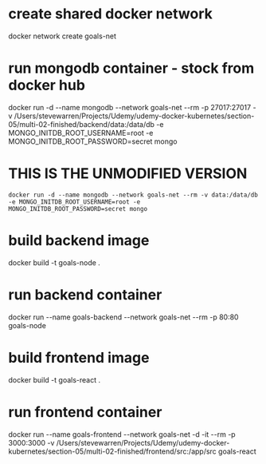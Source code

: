 # create shared docker network
docker network create goals-net

# run mongodb container - stock from docker hub
docker run -d --name mongodb --network goals-net --rm -p 27017:27017 -v /Users/stevewarren/Projects/Udemy/udemy-docker-kubernetes/section-05/multi-02-finished/backend/data:/data/db -e MONGO_INITDB_ROOT_USERNAME=root -e MONGO_INITDB_ROOT_PASSWORD=secret mongo 

# THIS IS THE UNMODIFIED VERSION
    docker run -d --name mongodb --network goals-net --rm -v data:/data/db -e MONGO_INITDB_ROOT_USERNAME=root -e MONGO_INITDB_ROOT_PASSWORD=secret mongo 


# build backend image
docker build -t goals-node .

# run backend container
docker run --name goals-backend --network goals-net --rm -p 80:80 goals-node 

# build frontend image
docker build -t goals-react .

# run frontend container
docker run --name goals-frontend --network goals-net -d -it --rm -p 3000:3000 -v /Users/stevewarren/Projects/Udemy/udemy-docker-kubernetes/section-05/multi-02-finished/frontend/src:/app/src goals-react 

